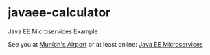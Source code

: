 # javaee-calculator
Java EE Microservices Example

See you at [Munich's Airport](http://workshops.adam-bien.com) or at least online: [Java EE Microservices](http://javaeemicro.services)
